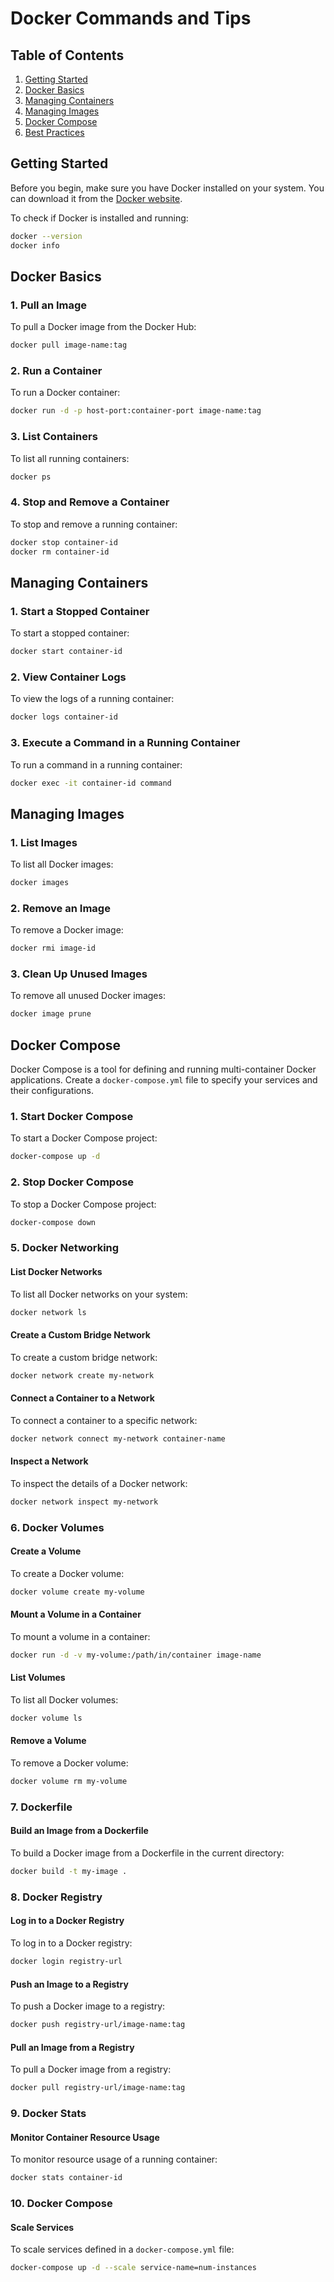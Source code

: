 
# Docker Commands and Tips


## Table of Contents

1. [Getting Started](#getting-started)
2. [Docker Basics](#docker-basics)
3. [Managing Containers](#managing-containers)
4. [Managing Images](#managing-images)
5. [Docker Compose](#docker-compose)
6. [Best Practices](#best-practices)

## Getting Started

Before you begin, make sure you have Docker installed on your system. You can download it from the [Docker website](https://www.docker.com/get-started).

To check if Docker is installed and running:

```bash
docker --version
docker info
```

## Docker Basics

### 1. Pull an Image

To pull a Docker image from the Docker Hub:

```bash
docker pull image-name:tag
```

### 2. Run a Container

To run a Docker container:

```bash
docker run -d -p host-port:container-port image-name:tag
```

### 3. List Containers

To list all running containers:

```bash
docker ps
```

### 4. Stop and Remove a Container

To stop and remove a running container:

```bash
docker stop container-id
docker rm container-id
```

## Managing Containers

### 1. Start a Stopped Container

To start a stopped container:

```bash
docker start container-id
```

### 2. View Container Logs

To view the logs of a running container:

```bash
docker logs container-id
```

### 3. Execute a Command in a Running Container

To run a command in a running container:

```bash
docker exec -it container-id command
```

## Managing Images

### 1. List Images

To list all Docker images:

```bash
docker images
```

### 2. Remove an Image

To remove a Docker image:

```bash
docker rmi image-id
```

### 3. Clean Up Unused Images

To remove all unused Docker images:

```bash
docker image prune
```

## Docker Compose

Docker Compose is a tool for defining and running multi-container Docker applications. Create a `docker-compose.yml` file to specify your services and their configurations.

### 1. Start Docker Compose

To start a Docker Compose project:

```bash
docker-compose up -d
```

### 2. Stop Docker Compose

To stop a Docker Compose project:

```bash
docker-compose down
```

### 5. Docker Networking

#### List Docker Networks
To list all Docker networks on your system:

```bash
docker network ls
```

#### Create a Custom Bridge Network
To create a custom bridge network:

```bash
docker network create my-network
```

#### Connect a Container to a Network
To connect a container to a specific network:

```bash
docker network connect my-network container-name
```

#### Inspect a Network
To inspect the details of a Docker network:

```bash
docker network inspect my-network
```

### 6. Docker Volumes

#### Create a Volume
To create a Docker volume:

```bash
docker volume create my-volume
```

#### Mount a Volume in a Container
To mount a volume in a container:

```bash
docker run -d -v my-volume:/path/in/container image-name
```

#### List Volumes
To list all Docker volumes:

```bash
docker volume ls
```

#### Remove a Volume
To remove a Docker volume:

```bash
docker volume rm my-volume
```

### 7. Dockerfile

#### Build an Image from a Dockerfile
To build a Docker image from a Dockerfile in the current directory:

```bash
docker build -t my-image .
```

### 8. Docker Registry

#### Log in to a Docker Registry
To log in to a Docker registry:

```bash
docker login registry-url
```

#### Push an Image to a Registry
To push a Docker image to a registry:

```bash
docker push registry-url/image-name:tag
```

#### Pull an Image from a Registry
To pull a Docker image from a registry:

```bash
docker pull registry-url/image-name:tag
```

### 9. Docker Stats

#### Monitor Container Resource Usage
To monitor resource usage of a running container:

```bash
docker stats container-id
```

### 10. Docker Compose

#### Scale Services
To scale services defined in a `docker-compose.yml` file:

```bash
docker-compose up -d --scale service-name=num-instances
```


